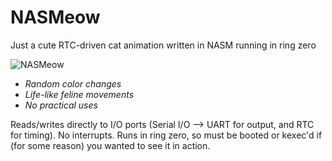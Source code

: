 # NASMeow
Just a cute RTC-driven cat animation written in NASM running in ring zero

![NASMeow](https://user-images.githubusercontent.com/84699546/125364086-b7645380-e326-11eb-8a17-9ac129b000fb.gif)

* *Random color changes*
* *Life-like feline movements*
* *No practical uses*

Reads/writes directly to I/O ports (Serial I/O --> UART for output, and RTC for timing). No interrupts.
Runs in ring zero, so must be booted or kexec'd if (for some reason) you wanted to see it in action.
